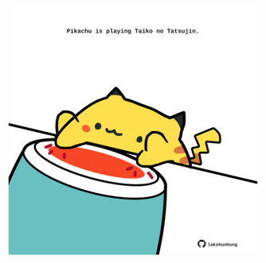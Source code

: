 <!-- built at 05/09/2025, 02:25:53 UTC -->
<p align="center">
  <img width="500" height="500" src="./ReadmeImage.svg">
</p>

